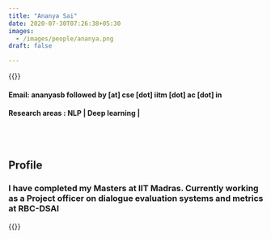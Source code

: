 ```yaml
---
title: "Ananya Sai"
date: 2020-07-30T07:26:38+05:30
images:
  - /images/people/ananya.png
draft: false

---
```


{{<rawhtml>}} 
<div align="justify">
<h4>Email: ananyasb followed by [at] cse [dot] iitm [dot] ac [dot] in</h4>
<h4>Research areas : NLP | Deep learning |</h4><br>
</div>
<br>
<div>
	<h2>Profile</h2>
	<h3>
		I have completed my Masters at IIT Madras. Currently working as a Project officer on dialogue evaluation systems and metrics at RBC-DSAI
    <br>
</div>

{{</rawhtml>}}